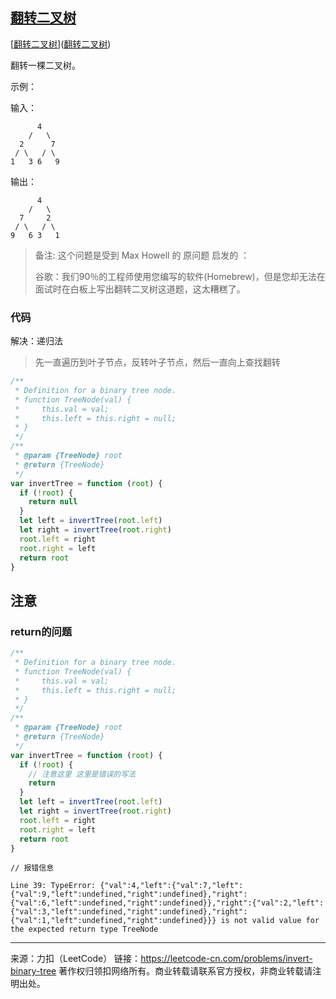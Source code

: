 ## [翻转二叉树](https://leetcode-cn.com/problems/invert-binary-tree/)

[[翻转二叉树](https://leetcode-cn.com/problems/invert-binary-tree/)]([翻转二叉树](https://leetcode-cn.com/problems/invert-binary-tree/))



翻转一棵二叉树。

示例：

输入：

          4
        /   \
      2      7
     / \   / \
    1   3 6   9

输出：

          4
        /   \
      7     2
     / \   / \
    9   6 3   1

>备注:
>这个问题是受到 Max Howell 的 原问题 启发的 ：
>
>谷歌：我们90％的工程师使用您编写的软件(Homebrew)，但是您却无法在面试时在白板上写出翻转二叉树这道题，这太糟糕了。





### 代码

解决：递归法

> 先一直遍历到叶子节点，反转叶子节点，然后一直向上查找翻转

```js
/**
 * Definition for a binary tree node.
 * function TreeNode(val) {
 *     this.val = val;
 *     this.left = this.right = null;
 * }
 */
/**
 * @param {TreeNode} root
 * @return {TreeNode}
 */
var invertTree = function (root) {
  if (!root) {  
    return null
  }
  let left = invertTree(root.left)
  let right = invertTree(root.right)
  root.left = right
  root.right = left
  return root
}
```









## 注意



### return的问题

```js
/**
 * Definition for a binary tree node.
 * function TreeNode(val) {
 *     this.val = val;
 *     this.left = this.right = null;
 * }
 */
/**
 * @param {TreeNode} root
 * @return {TreeNode}
 */
var invertTree = function (root) {
  if (!root) {
    // 注意这里 这里是错误的写法  
    return
  }
  let left = invertTree(root.left)
  let right = invertTree(root.right)
  root.left = right
  root.right = left
  return root
}
```





```
// 报错信息

Line 39: TypeError: {"val":4,"left":{"val":7,"left":{"val":9,"left":undefined,"right":undefined},"right":{"val":6,"left":undefined,"right":undefined}},"right":{"val":2,"left":{"val":3,"left":undefined,"right":undefined},"right":{"val":1,"left":undefined,"right":undefined}}} is not valid value for the expected return type TreeNode
```









----





来源：力扣（LeetCode）
链接：https://leetcode-cn.com/problems/invert-binary-tree
著作权归领扣网络所有。商业转载请联系官方授权，非商业转载请注明出处。